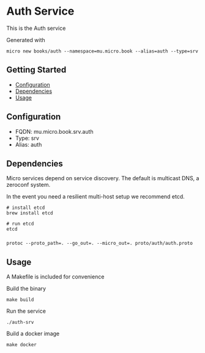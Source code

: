# Auth Service

This is the Auth service

Generated with

```
micro new books/auth --namespace=mu.micro.book --alias=auth --type=srv
```

## Getting Started

- [Configuration](#configuration)
- [Dependencies](#dependencies)
- [Usage](#usage)

## Configuration

- FQDN: mu.micro.book.srv.auth
- Type: srv
- Alias: auth

## Dependencies

Micro services depend on service discovery. The default is multicast DNS, a zeroconf system.

In the event you need a resilient multi-host setup we recommend etcd.

```
# install etcd
brew install etcd

# run etcd
etcd
```
###

```
protoc --proto_path=. --go_out=. --micro_out=. proto/auth/auth.proto
```
## Usage

A Makefile is included for convenience

Build the binary

```
make build
```

Run the service
```
./auth-srv
```

Build a docker image
```
make docker
```